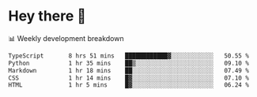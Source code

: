 # Hey there 👋

📊 Weekly development breakdown
<!--START_SECTION:waka-->

```txt
TypeScript       8 hrs 51 mins   ████████████▓░░░░░░░░░░░░   50.55 %
Python           1 hr 35 mins    ██▒░░░░░░░░░░░░░░░░░░░░░░   09.10 %
Markdown         1 hr 18 mins    ██░░░░░░░░░░░░░░░░░░░░░░░   07.49 %
CSS              1 hr 14 mins    █▓░░░░░░░░░░░░░░░░░░░░░░░   07.10 %
HTML             1 hr 5 mins     █▓░░░░░░░░░░░░░░░░░░░░░░░   06.24 %
```

<!--END_SECTION:waka-->
